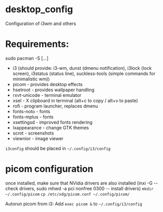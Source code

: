 # desktop_config
Configuration of i3wm and others


# Requirements:
sudo pacman -S [...]
- i3 (should provide: i3-wm, dunst (dmenu notification), i3lock (lock screen), i3status (status line), suckless-tools (simple commands for minimalistic wm))
- picom - provides desktop effects
- hsetroot - provides wallpaper handling
- rxvt-unicode - terminal emulator
- xsel - X clipboard in terminal (alt+c to copy / alt+v to paste)
- rofi - program launcher, replaces dmenu
- fonts-noto - fonts
- fonts-mplus - fonts
- xsettingsd - improved fonts rendering
- lxappearance - change GTK themes
- scrot - screenshots
- viewnior - image viewer


`i3config` should be placed in `~/.config/i3/config`


# picom configuration
once installed, make sure that NVidia drivers are also installed (inxi -G -- check drivers, sudo mhwd -a pci nonfree 0300 -- install drivers)
`mkdir ~/.config/picom`
`cp /etc/xdg/picom.conf ~/.config/picom/`

Autorun picom from i3:
Add `exec picom &` to `~/.config/i3/config`
